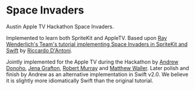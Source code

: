 # Space Invaders
Austin Apple TV Hackathon Space Invaders.

Implemented to learn both SpriteKit and AppleTV. Based upon [Ray Wenderlich's Team's tutorial implementing Space Invaders in SpriteKit and Swift](http://www.raywenderlich.com/76740/make-game-like-space-invaders-sprite-kit-and-swift-tutorial-part-1) by [Riccardo D'Antoni](http://www.raywenderlich.com/u/Riccardo).

Jointly implemented for the Apple TV during the Hackathon by [Andrew Donoho](https://github.com/adonoho), [Jena Grafton](https://github.com/divaplavalajena), [Robert Murray](https://github.com/robertmurray) and [Matthew Waller](https://github.com/MatthewWaller). Later polish and finish by Andrew as an alternative implementation in Swift v2.0. We believe it is slightly more idiomatically Swift than the original tutorial.
